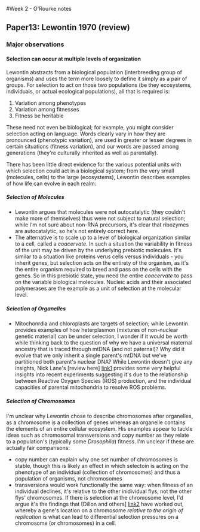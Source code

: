 #Week 2 - O'Rourke notes  

## Paper13: Lewontin 1970 (review)

### Major observations

#### Selection can occur at multiple levels of organization
Lewontin abstracts from a biological population (interbreeding group of organisms) and uses the term more loosely to define it simply as a pair of groups. For selection to act on those two populations (be they ecosystems, individuals, or actual ecological populations), all that is required is:
1. Variation among phenotypes  
2. Variation among fitnesses  
3. Fitness be heritable  

These need not even be biological; for example, you might consider selection acting on language. Words clearly vary in how they are pronounced (phenotypic variation), are used in greater or lesser degrees in certain situations (fitness variation), and our words are passed among generations (they're culturally inherited as well as parentally). 

There has been little direct evidence for the various potential units with which selection could act in a biological system; from the very small (molecules, cells) to the large (ecosystems), Lewontin describes examples of how life can evolve in each realm:

##### Selection of Molecules
- Lewontin argues that molecules were not autocatalytic (they couldn't make more of themselves) thus were not subject to natural selection; while I'm not sure about non-RNA precursors, it's clear that ribozymes are autocatalytic, so he's not entirely correct here.  
- The alternative is to scale up to a level of biological organization similar to a cell, called a *coacervate*. In such a situation the variability in fitness of the unit may be driven by the underlying prebiotic molecules. It's similar to a situation like proteins verus cells versus individuals - you inherit genes, but selection acts on the entirety of the organism, as it's the entire organism required to breed and pass on the cells with the genes. So in this prebiotic state, you need the entire *coacervate* to pass on the variable biological molecules. Nucleic acids and their associated polymerases are the example as a unit of selection at the molecular level.

##### Selection of Organelles
- Mitochonrdia and chloroplasts are targets of selection; while Lewontin provides examples of how heterplasmon (mixtures of non-nuclear genetic material) can be under selection, I wonder if it would be worth while thinking back to the question of why we have a universal maternal ancestry that is traced through mtDNA (and not paternal)? Why did it evolve that we only inherit a single parent's mtDNA but we've partitioned both parent's nuclear DNA? While Lewontin doesn't give any insights, Nick Lane's [review here] [link1] provides some very helpful insights into recent experiments suggesting it's due to the relationship between Reactive Oxygen Species (ROS) production, and the individual capacities of parental mitochondria to resolve ROS problems.

##### Selection of Chromosomes
I'm unclear why Lewontin chose to describe chromosomes after organelles, as a chromosome is a collection of genes whereas an organelle contains the elements of an entire cellular ecosystem. His examples appear to tackle ideas such as chromosomal transversions and copy number as they relate to a population's (typically some *Drosophila*) fitness. I'm unclear if these are actually fair comparisons:
- copy number can explain why one set number of chromosomes is stable, though this is likely an effect in which selectoin is acting on the phenotype of an individual (collection of chromosomes) and thus a population of organisms, not chromosomes
- transversions would work functionally the same way: when fitness of an individual declines, it's relative to the other inidividual flys, not the other flys' chromosomes. 
If there is selection at the chromosome level, I'd argue it's the findings that [Dillon and others] [link2] have worked out, whereby a gene's location on a chromosome *relative to the origin of replication* is what can lead to differential selection pressures on a chromosome (or chromosomes) in a cell.


[link1]:http://www.cell.com/cell/fulltext/S0092-8674(12)01172-5
[link2]:https://www.ncbi.nlm.nih.gov/pubmed/27744412
